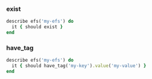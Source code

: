 ### exist

```ruby
describe efs('my-efs') do
  it { should exist }
end
```

### have_tag

```ruby
describe efs('my-efs') do
  it { should have_tag('my-key').value('my-value') }
end
```
